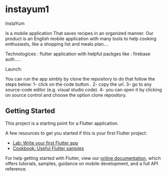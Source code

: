# instayum1

InstaYum

Is a mobile application 
That saves recipes in an organized manner.
Our product is an English mobile application with many tools to help cooking enthusiasts, like a shopping list and meals plan.... 

Technologices :
flutter application with helpful packges like : firebase auth.....

Launch:

You can run the app simbly by clone the repository to do that follow the steps below:
1- click on the code button .
2- copy the url.
3- go to any source-code editor (e.g. visual studio code).
4- you can open it by clicking on source control and choose the option clone repository.




## Getting Started

This project is a starting point for a Flutter application.

A few resources to get you started if this is your first Flutter project:

- [Lab: Write your first Flutter app](https://flutter.dev/docs/get-started/codelab)
- [Cookbook: Useful Flutter samples](https://flutter.dev/docs/cookbook)

For help getting started with Flutter, view our
[online documentation](https://flutter.dev/docs), which offers tutorials,
samples, guidance on mobile development, and a full API reference.
